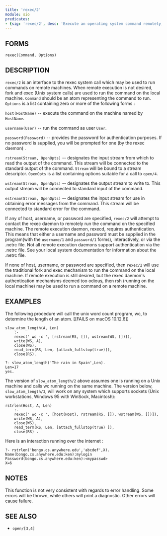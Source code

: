 ```yaml
---
title: 'rexec/2'
module: sio
predicates:
- {sig: 'rexec/2', desc: 'Execute an operating system command remotely, or possibly locally.'}
---
```


## FORMS
```
rexec(Command, Options)
```
## DESCRIPTION

`rexec/2` is an interface to the rexec system call which may be used to run commands on remote machines. When remote execution is not desired, fork and exec (Unix system calls) are used to run the command on the local machine. `Command` should be an atom representing the command to run. `Options` is a list containing zero or more of the following forms :

`host(HostName)` -- execute the command on the machine named by `HostName`.

`username(User)` -- run the command as user `User`.

`password(Password)` -- provides the password for authentication purposes. If no password is supplied, you will be prompted for one (by the rexec daemon) .

`rstream(Stream, OpenOpts)` -- designates the input stream from which to read the output of the command. This stream will be connected to the standard output of the command. `Stream` will be bound to a stream descriptor. `OpenOpts` is a list containing options suitable for a call to `open/4`.

`wstream(Stream, OpenOpts)` -- designates the output stream to write to. This output stream will be connected to standard input of the command.

`estream(Stream, OpenOpts)` -- designates the input stream for use in obtaining error messages from the command. This stream will be connected to standard error for the command.

If any of host, username, or password are specified, `rexec/2` will attempt to contact the rexec daemon to remotely run the command on the specified machine. The remote execution daemon, rexecd, requires authentication. This means that either a username and password must be supplied in the program(with the `username/1` and `password/1` forms), interactively, or via the .netrc file. Not all remote execution daemons support authentication via the .netrc file. See your local system documentation for information about the .netrc file.

If none of host, username, or password are specified, then `rexec/2` will use the traditional fork and exec mechanism to run the command on the local machine. If remote execution is still desired, but the rexec daemon's authentication mechanisms deemed too odious, then rsh (running on the local machine) may be used to run a command on a remote machine.

## EXAMPLES

The following procedure will call the unix word count program, wc, to determine the length of an atom.
[[FAILS on macOS 10.12.6]]
```
slow_atom_length(A, Len) 
    :-
    rexec(' wc -c ', [rstream(RS, []), wstream(WS, [])]),
    write(WS, A),
    close(WS),
    read_term(RS, Len, [attach_fullstop(true)]),
    close(RS).

?- slow_atom_length('The rain in Spain',Len).
Len=17
yes.
```

The version of `slow_atom_length/2` above assumes one is running on a Unix machine and calls wc running on the same machine. The version below, `slow_atom_length/3`, will work on any system which supports sockets (Unix workstations, Windows 95 with WinSock, Macintosh):
```
rstrlen(Host, A, Len) 
    :-
    rexec(' wc -c ', [host(Host), rstream(RS, []), wstream(WS, [])]),
    write(WS, A),
    close(WS),
    read_term(RS, Len, [attach_fullstop(true) ]),
    close(RS) .
```
Here is an interaction running over the internet :
```
?- rstrlen('bongo.cs.anywhere.edu','abcdef',X).
Name(bongo.cs.anywhere.edu:ken):mylogin
Password(bongo.cs.anywhere.edu:ken):<mypasswd>
X=6
```

## NOTES

This function is not very consistent with regards to error handling. Some errors will be thrown, while others will print a diagnostic. Other errors will cause failure. 

## SEE ALSO

- `open/[3,4]`
